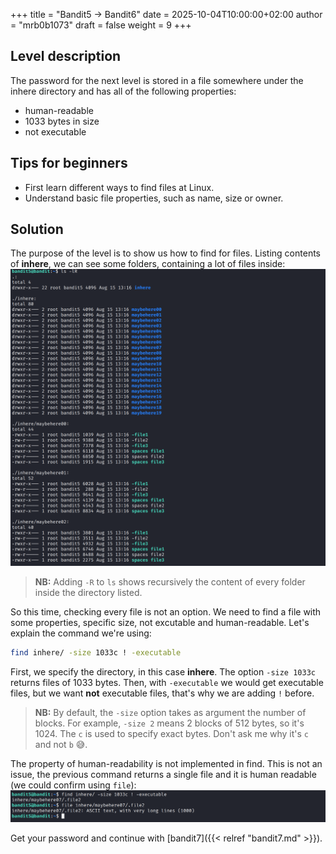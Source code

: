 +++
title = "Bandit5 -> Bandit6"
date = 2025-10-04T10:00:00+02:00
author = "mrb0b1073"
draft = false
weight = 9
+++

## Level description
The password for the next level is stored in a file somewhere under the inhere directory and has all of the following properties:
- human-readable
- 1033 bytes in size
- not executable

## Tips for beginners
- First learn different ways to find files at Linux.
- Understand basic file properties, such as name, size or owner.

## Solution
The purpose of the level is to show us how to find for files. Listing contents of **inhere**, we can see some folders, containing a lot of files inside:
![bandit6_0](/images/otw/bandit/bandit6/0.png)

> **NB:** Adding `-R` to `ls` shows recursively the content of every folder inside the directory listed.

So this time, checking every file is not an option. We need to find a file with some properties, specific size, not excutable and human-readable. Let's explain the command we're using:
```bash
find inhere/ -size 1033c ! -executable
```
First, we specify the directory, in this case **inhere**. The option `-size 1033c` returns files of 1033 bytes. Then, with `-executable` we would get executable files, but we want **not** executable files, that's why we are adding `!` before.

> **NB:** By default, the `-size` option takes as argument the number of blocks. For example, `-size 2` means 2 blocks of 512 bytes, so it's 1024. The `c` is used to specify exact bytes. Don't ask me why it's `c` and not `b` 😅.

The property of human-readability is not implemented in find. This is not an issue, the previous command returns a single file and it is human readable (we could confirm using `file`):
![bandit6_1](/images/otw/bandit/bandit6/1.png)

Get your password and continue with [bandit7]({{< relref "bandit7.md" >}}).

